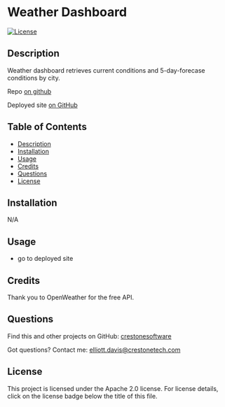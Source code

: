 # Weather Dashboard
[![License](https://img.shields.io/badge/License-Apache_2.0-blue.svg)](https://opensource.org/licenses/Apache-2.0)
## <a name="Description"></a>Description
Weather dashboard retrieves current conditions and 5-day-forecase conditions by city.

Repo [on github](https://github.com/crestonesoftware/weather-dashboard)

Deployed site [on GitHub](https://crestonesoftware.github.io/weather-dashboard/)
## <a name="Table of Contents"></a>Table of Contents
- [Description](#Description)
- [Installation](#Installation)
- [Usage](#Usage)
- [Credits](#Credits)
- [Questions](#Questions)
- [License](#License)

## <a name="Installation"></a>Installation
N/A
## <a name="Usage"></a>Usage
- go to deployed site
## <a name="Credits"></a>Credits
Thank you to OpenWeather for the free API.

## <a name="Questions"></a>Questions
Find this and other projects on GitHub: <a href="https://github.com/crestonesoftware">crestonesoftware</a>

Got questions? Contact me: <a href="mailto:elliott.davis@crestonetech.com">elliott.davis@crestonetech.com</a>
## <a name="License"></a>License
This project is licensed under the Apache 2.0 license. For license details, click on the license badge below the title of this file.
